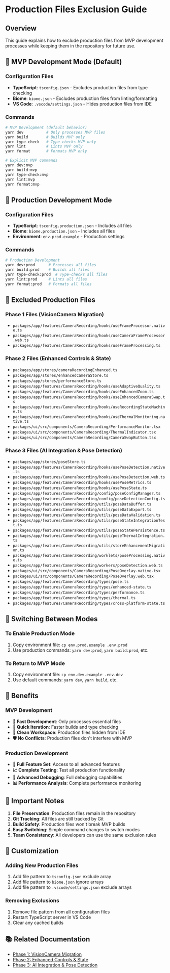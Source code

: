 # Production Files Exclusion Guide

## Overview
This guide explains how to exclude production files from MVP development processes while keeping them in the repository for future use.

## 🚀 MVP Development Mode (Default)

### Configuration Files
- **TypeScript**: `tsconfig.json` - Excludes production files from type checking
- **Biome**: `biome.json` - Excludes production files from linting/formatting
- **VS Code**: `.vscode/settings.json` - Hides production files from IDE

### Commands
```bash
# MVP Development (default behavior)
yarn dev          # Only processes MVP files
yarn build        # Builds MVP only
yarn type-check   # Type-checks MVP only
yarn lint         # Lints MVP only
yarn format       # Formats MVP only

# Explicit MVP commands
yarn dev:mvp
yarn build:mvp
yarn type-check:mvp
yarn lint:mvp
yarn format:mvp
```

## 🎯 Production Development Mode

### Configuration Files
- **TypeScript**: `tsconfig.production.json` - Includes all files
- **Biome**: `biome.production.json` - Includes all files
- **Environment**: `env.prod.example` - Production settings

### Commands
```bash
# Production Development
yarn dev:prod      # Processes all files
yarn build:prod    # Builds all files
yarn type-check:prod  # Type-checks all files
yarn lint:prod     # Lints all files
yarn format:prod   # Formats all files
```

## 📁 Excluded Production Files

### Phase 1 Files (VisionCamera Migration)
- `packages/app/features/CameraRecording/hooks/useFrameProcessor.native.ts`
- `packages/app/features/CameraRecording/hooks/useCameraFrameProcessor.web.ts`
- `packages/app/features/CameraRecording/hooks/useFrameProcessing.ts`

### Phase 2 Files (Enhanced Controls & State)
- `packages/app/stores/cameraRecordingEnhanced.ts`
- `packages/app/stores/enhancedCameraStore.ts`
- `packages/app/stores/performanceStore.ts`
- `packages/app/features/CameraRecording/hooks/useAdaptiveQuality.ts`
- `packages/app/features/CameraRecording/hooks/useEnhancedZoom.ts`
- `packages/app/features/CameraRecording/hooks/useEnhancedCameraSwap.ts`
- `packages/app/features/CameraRecording/hooks/useRecordingStateMachine.ts`
- `packages/app/features/CameraRecording/hooks/useThermalMonitoring.native.ts`
- `packages/ui/src/components/CameraRecording/PerformanceMonitor.tsx`
- `packages/ui/src/components/CameraRecording/ThermalIndicator.tsx`
- `packages/ui/src/components/CameraRecording/CameraSwapButton.tsx`

### Phase 3 Files (AI Integration & Pose Detection)
- `packages/app/stores/poseStore.ts`
- `packages/app/features/CameraRecording/hooks/usePoseDetection.native.ts`
- `packages/app/features/CameraRecording/hooks/usePoseDetection.web.ts`
- `packages/app/features/CameraRecording/hooks/usePoseMetrics.ts`
- `packages/app/features/CameraRecording/hooks/usePoseState.ts`
- `packages/app/features/CameraRecording/config/poseConfigManager.ts`
- `packages/app/features/CameraRecording/config/poseDetectionConfig.ts`
- `packages/app/features/CameraRecording/utils/poseDataBuffer.ts`
- `packages/app/features/CameraRecording/utils/poseDataExport.ts`
- `packages/app/features/CameraRecording/utils/poseDataValidation.ts`
- `packages/app/features/CameraRecording/utils/poseStateIntegrationTest.ts`
- `packages/app/features/CameraRecording/utils/poseStatePersistence.ts`
- `packages/app/features/CameraRecording/utils/poseThermalIntegration.ts`
- `packages/app/features/CameraRecording/utils/storeEnhancementMigration.ts`
- `packages/app/features/CameraRecording/worklets/poseProcessing.native.ts`
- `packages/app/features/CameraRecording/workers/poseDetection.web.ts`
- `packages/ui/src/components/CameraRecording/PoseOverlay.native.tsx`
- `packages/ui/src/components/CameraRecording/PoseOverlay.web.tsx`
- `packages/app/features/CameraRecording/types/pose.ts`
- `packages/app/features/CameraRecording/types/enhanced-state.ts`
- `packages/app/features/CameraRecording/types/performance.ts`
- `packages/app/features/CameraRecording/types/thermal.ts`
- `packages/app/features/CameraRecording/types/cross-platform-state.ts`

## 🔄 Switching Between Modes

### To Enable Production Mode
1. Copy environment file: `cp env.prod.example .env.prod`
2. Use production commands: `yarn dev:prod`, `yarn build:prod`, etc.

### To Return to MVP Mode
1. Copy environment file: `cp env.dev.example .env.dev`
2. Use default commands: `yarn dev`, `yarn build`, etc.

## 🎯 Benefits

### MVP Development
- **🚀 Fast Development**: Only processes essential files
- **🔄 Quick Iteration**: Faster builds and type checking
- **📁 Clean Workspace**: Production files hidden from IDE
- **🛡️ No Conflicts**: Production files don't interfere with MVP

### Production Development
- **🎯 Full Feature Set**: Access to all advanced features
- **📈 Complete Testing**: Test all production functionality
- **🔧 Advanced Debugging**: Full debugging capabilities
- **📊 Performance Analysis**: Complete performance monitoring

## 🚨 Important Notes

1. **File Preservation**: Production files remain in the repository
2. **Git Tracking**: All files are still tracked by Git
3. **Build Safety**: Production files won't break MVP builds
4. **Easy Switching**: Simple command changes to switch modes
5. **Team Consistency**: All developers can use the same exclusion rules

## 🔧 Customization

### Adding New Production Files
1. Add file pattern to `tsconfig.json` exclude array
2. Add file pattern to `biome.json` ignore arrays
3. Add file pattern to `.vscode/settings.json` exclude arrays

### Removing Exclusions
1. Remove file pattern from all configuration files
2. Restart TypeScript server in VS Code
3. Clear any cached builds

## 📚 Related Documentation
- [Phase 1: VisionCamera Migration](../features/camera-recording/migration/phase1-visioncamera-migration.md)
- [Phase 2: Enhanced Controls & State](../features/camera-recording/migration/phase2-enhanced-controls-state.md)
- [Phase 3: AI Integration & Pose Detection](../features/camera-recording/migration/phase3-ai-integration-pose-detection.md)
